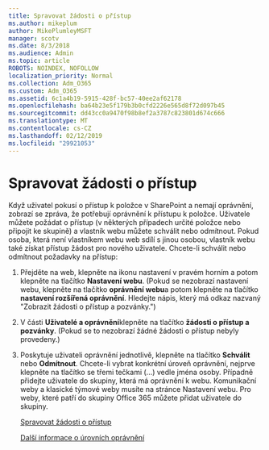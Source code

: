 ```yaml
---
title: Spravovat žádosti o přístup
ms.author: mikeplum
author: MikePlumleyMSFT
manager: scotv
ms.date: 8/3/2018
ms.audience: Admin
ms.topic: article
ROBOTS: NOINDEX, NOFOLLOW
localization_priority: Normal
ms.collection: Adm_O365
ms.custom: Adm_O365
ms.assetid: 6c1a4b19-5915-428f-bc57-40ee2af62178
ms.openlocfilehash: ba64b23e5f179b3b0cfd2226e565d8f72d097b45
ms.sourcegitcommit: dd43cc0a9470f98b8ef2a3787c823801d674c666
ms.translationtype: MT
ms.contentlocale: cs-CZ
ms.lasthandoff: 02/12/2019
ms.locfileid: "29921053"
---
```

# <a name="manage-access-requests"></a>Spravovat žádosti o přístup

Když uživatel pokusí o přístup k položce v SharePoint a nemají oprávnění, zobrazí se zpráva, že potřebují oprávnění k přístupu k položce. Uživatele můžete požádat o přístup (v některých případech určité položce nebo připojit ke skupině) a vlastník webu můžete schválit nebo odmítnout. Pokud osoba, která není vlastníkem webu web sdílí s jinou osobou, vlastník webu také získat přístup žádost pro nového uživatele. Chcete-li schválit nebo odmítnout požadavky na přístup:
  
1. Přejděte na web, klepněte na ikonu nastavení v pravém horním a potom klepněte na tlačítko **Nastavení webu**. (Pokud se nezobrazí nastavení webu, klepněte na tlačítko **oprávnění webu**a potom klepněte na tlačítko **nastavení rozšířená oprávnění**. Hledejte nápis, který má odkaz nazvaný "Zobrazit žádosti o přístup a pozvánky.")
    
2. V části **Uživatelé a oprávnění**klepněte na tlačítko **žádosti o přístup a pozvánky**. (Pokud se to nezobrazí žádné žádosti o přístup nebyly provedeny.)
    
3. Poskytuje uživateli oprávnění jednotlivě, klepněte na tlačítko **Schválit** nebo **Odmítnout**. Chcete-li vybrat konkrétní úroveň oprávnění, nejprve klepněte na tlačítko se třemi tečkami (...) vedle jména osoby. Případně přidejte uživatele do skupiny, která má oprávnění k webu. Komunikační weby a klasické týmové weby musíte na stránce Nastavení webu. Pro weby, které patří do skupiny Office 365 můžete přidat uživatele do skupiny.
    
    [Spravovat žádosti o přístup](https://go.microsoft.com/fwlink/?linkid=2008747)
    
    [Další informace o úrovních oprávnění](https://go.microsoft.com/fwlink/?linkid=867071)
    

